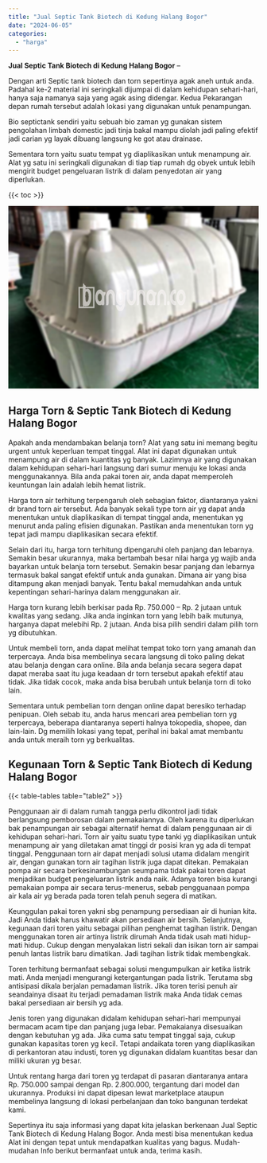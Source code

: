 ```yaml
---
title: "Jual Septic Tank Biotech di Kedung Halang Bogor"
date: "2024-06-05"
categories: 
  - "harga"
---
```


**Jual Septic Tank Biotech di Kedung Halang Bogor** –

Dengan arti Septic tank biotech dan torn sepertinya agak aneh untuk anda. Padahal ke-2 material ini seringkali dijumpai di dalam kehidupan sehari-hari, hanya saja namanya saja yang agak asing didengar. Kedua Pekarangan depan rumah tersebut adalah lokasi yang digunakan untuk penampungan.

Bio septictank sendiri yaitu sebuah bio zaman yg gunakan sistem pengolahan limbah domestic jadi tinja bakal mampu diolah jadi paling efektif jadi carian yg layak dibuang langsung ke got atau drainase.

Sementara torn yaitu suatu tempat yg diaplikasikan untuk menampung air. Alat yg satu ini seringkali digunakan di tiap tiap rumah dg obyek untuk lebih mengirit budget pengeluaran listrik di dalam penyedotan air yang diperlukan.

{{< toc >}}

![Jual Septic Tank Biotech di Kedung Halang Bogor](/images/jual-bio-septictank-26.png)

## Harga Torn & Septic Tank Biotech di Kedung Halang Bogor

Apakah anda mendambakan belanja torn? Alat yang satu ini memang begitu urgent untuk keperluan tempat tinggal. Alat ini dapat digunakan untuk menampung air di dalam kuantitas yg banyak. Lazimnya air yang digunakan dalam kehidupan sehari-hari langsung dari sumur menuju ke lokasi anda menggunakannya. Bila anda pakai toren air, anda dapat memperoleh keuntungan lain adalah lebih hemat listrik.

Harga torn air terhitung terpengaruh oleh sebagian faktor, diantaranya yakni dr brand torn air tersebut. Ada banyak sekali type torn air yg dapat anda menentukan untuk diaplikasikan di tempat tinggal anda, menentukan yg menurut anda paling efisien digunakan. Pastikan anda menentukan torn yg tepat jadi mampu diaplikasikan secara efektif.

Selain dari itu, harga torn terhitung dipengaruhi oleh panjang dan lebarnya. Semakin besar ukurannya, maka bertambah besar nilai harga yg wajib anda bayarkan untuk belanja torn tersebut. Semakin besar panjang dan lebarnya termasuk bakal sangat efektif untuk anda gunakan. Dimana air yang bisa ditampung akan menjadi banyak. Tentu bakal memudahkan anda untuk kepentingan sehari-harinya dalam menggunakan air.

Harga torn kurang lebih berkisar pada Rp. 750.000 – Rp. 2 jutaan untuk kwalitas yang sedang. Jika anda inginkan torn yang lebih baik mutunya, harganya dapat melebihi Rp. 2 jutaan. Anda bisa pilih sendiri dalam pilih torn yg dibutuhkan.

Untuk membeli torn, anda dapat melihat tempat toko torn yang amanah dan terpercaya. Anda bisa membelinya secara langsung di toko paling dekat atau belanja dengan cara online. Bila anda belanja secara segera dapat dapat meraba saat itu juga keadaan dr torn tersebut apakah efektif atau tidak. Jika tidak cocok, maka anda bisa berubah untuk belanja torn di toko lain.

Sementara untuk pembelian torn dengan online dapat beresiko terhadap penipuan. Oleh sebab itu, anda harus mencari area pembelian torn yg terpercaya, beberapa diantaranya seperti halnya tokopedia, shopee, dan lain-lain. Dg memilih lokasi yang tepat, perihal ini bakal amat membantu anda untuk meraih torn yg berkualitas.

## Kegunaan Torn & Septic Tank Biotech di Kedung Halang Bogor

{{< table-tables table="table2" >}}

Penggunaan air di dalam rumah tangga perlu dikontrol jadi tidak berlangsung pemborosan dalam pemakaiannya. Oleh karena itu diperlukan bak penampungan air sebagai alternatif hemat di dalam penggunaan air di kehidupan sehari-hari. Torn air yaitu suatu type tanki yg diaplikasikan untuk menampung air yang diletakan amat tinggi dr posisi kran yg ada di tempat tinggal. Penggunaan torn air dapat menjadi solusi utama didalam mengirit air, dengan gunakan torn air tagihan listrik juga dapat ditekan. Pemakaian pompa air secara berkesinambungan seumpama tidak pakai toren dapat menjadikan budget pengeluaran listrik anda naik. Adanya toren bisa kurangi pemakaian pompa air secara terus-menerus, sebab pengguanaan pompa air kala air yg berada pada toren telah penuh segera di matikan.

Keunggulan pakai toren yakni sbg penampung persediaan air di hunian kita. Jadi Anda tidak harus khawatir akan persediaan air bersih. Selanjutnya, kegunaan dari toren yaitu sebagai pilihan penghemat tagihan listrik. Dengan menggunakan toren air artinya listrik dirumah Anda tidak usah mati hidup-mati hidup. Cukup dengan menyalakan listri sekali dan isikan torn air sampai penuh lantas listrik baru dimatikan. Jadi tagihan listrik tidak membengkak.

Toren terhitung bermanfaat sebagai solusi mengumpulkan air ketika listrik mati. Anda menjadi mengurangi ketergantungan pada listrik. Terutama sbg antisipasi dikala berjalan pemadaman listrik. Jika toren terisi penuh air seandainya disaat itu terjadi pemadaman listrik maka Anda tidak cemas bakal persediaan air bersih yg ada.

Jenis toren yang digunakan didalam kehidupan sehari-hari mempunyai bermacam acam tipe dan panjang juga lebar. Pemakaianya disesuaikan dengan kebutuhan yg ada. Jika cuma satu tempat tinggal saja, cukup gunakan kapasitas toren yg kecil. Tetapi andaikata toren yang diaplikasikan di perkantoran atau industi, toren yg digunakan didalam kuantitas besar dan miliki ukuran yg besar.

Untuk rentang harga dari toren yg terdapat di pasaran diantaranya antara Rp. 750.000 sampai dengan Rp. 2.800.000, tergantung dari model dan ukurannya. Produksi ini dapat dipesan lewat marketplace ataupun membelinya langsung di lokasi perbelanjaan dan toko bangunan terdekat kami.

Sepertinya itu saja informasi yang dapat kita jelaskan berkenaan Jual Septic Tank Biotech di Kedung Halang Bogor. Anda mesti bisa menentukan kedua Alat ini dengan tepat untuk mendapatkan kualitas yang bagus. Mudah-mudahan Info berikut bermanfaat untuk anda, terima kasih.

